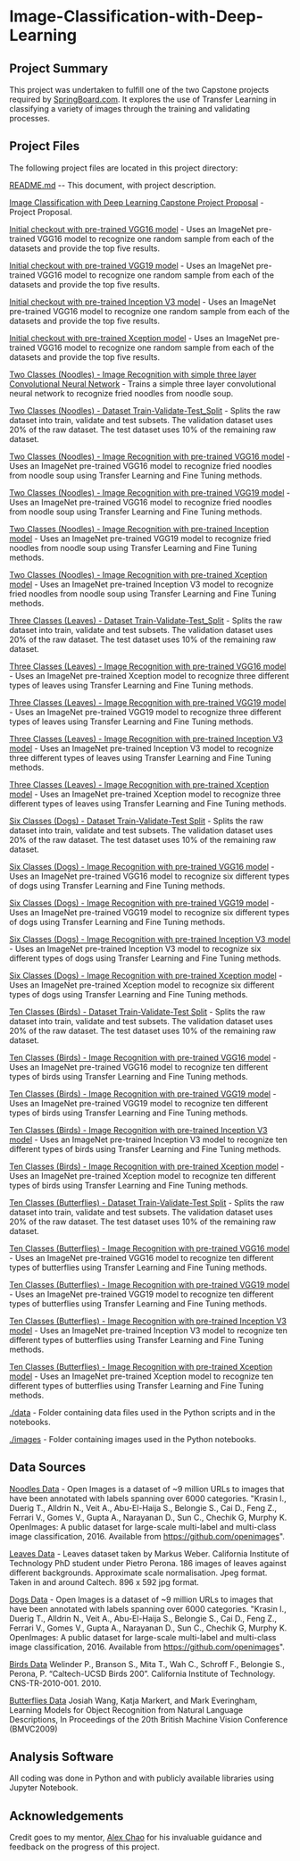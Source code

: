 # Image-Classification-with-Deep-Learning

## Project Summary
This project was undertaken to fulfill one of the two Capstone projects required by [SpringBoard.com](https://springboard.com). It explores the use of Transfer Learning in classifying a variety of images through the training and validating processes.

## Project Files
The following project files are located in this project directory:

[README.md](https://github.com/hbhasin/Image-Recognition-with-Deep-Learning/edit/master/README.md) -- This document, with project description.

[Image Classification with Deep Learning Capstone Project Proposal](https://github.com/hbhasin/Image-Recognition-with-Deep-Learning/blob/master/Image%20Recognition%20with%20Deep%20Learning%20Capstone%20Project%20Proposal.pdf) - Project Proposal.

[Initial checkout with pre-trained VGG16 model](https://github.com/hbhasin/Image-Recognition-with-Deep-Learning/blob/master/initial_check_vgg16.ipynb) - Uses an ImageNet pre-trained VGG16 model to recognize one random sample from each of the datasets and provide the top five results.

[Initial checkout with pre-trained VGG19 model](https://github.com/hbhasin/Image-Recognition-with-Deep-Learning/blob/master/initial_check_vgg19.ipynb) - Uses an ImageNet pre-trained VGG16 model to recognize one random sample from each of the datasets and provide the top five results.

[Initial checkout with pre-trained Inception V3 model](https://github.com/hbhasin/Image-Recognition-with-Deep-Learning/blob/master/initial_check_inception_v3.ipynb) - Uses an ImageNet pre-trained VGG16 model to recognize one random sample from each of the datasets and provide the top five results.

[Initial checkout with pre-trained Xception model](https://github.com/hbhasin/Image-Recognition-with-Deep-Learning/blob/master/initial_check_xception.ipynb) - Uses an ImageNet pre-trained VGG16 model to recognize one random sample from each of the datasets and provide the top five results.

[Two Classes (Noodles) - Image Recognition with simple three layer Convolutional Neural Network](https://github.com/hbhasin/Image-Recognition-with-Deep-Learning/blob/master/noodles_basic_convnet_model.ipynb) - Trains a simple three layer convolutional neural network to recognize fried noodles from noodle soup.

[Two Classes (Noodles) - Dataset Train-Validate-Test_Split](https://github.com/hbhasin/Image-Recognition-with-Deep-Learning/blob/master/noodles_data_train_validate_test_split_V1.ipynb) - Splits the raw dataset into train, validate and test subsets. The validation dataset uses 20% of the raw dataset. The test dataset uses 10% of the remaining raw dataset.

[Two Classes (Noodles) - Image Recognition with pre-trained VGG16 model](https://github.com/hbhasin/Image-Recognition-with-Deep-Learning/blob/master/noodles_with_pretrained_vgg16_model_V1.ipynb) - Uses an ImageNet pre-trained VGG16 model to recognize fried noodles from noodle soup using Transfer Learning and Fine Tuning methods.

[Two Classes (Noodles) - Image Recognition with pre-trained VGG19 model](https://github.com/hbhasin/Image-Recognition-with-Deep-Learning/blob/master/noodles_with_pretrained_vgg19_model_V1.ipynb) - Uses an ImageNet pre-trained VGG16 model to recognize fried noodles from noodle soup using Transfer Learning and Fine Tuning methods.

[Two Classes (Noodles) - Image Recognition with pre-trained Inception model](https://github.com/hbhasin/Image-Recognition-with-Deep-Learning/blob/master/noodles_with_pretrained_inception_v3_model_V1.ipynb) - Uses an ImageNet pre-trained VGG19 model to recognize fried noodles from noodle soup using Transfer Learning and Fine Tuning methods.

[Two Classes (Noodles) - Image Recognition with pre-trained Xception model](https://github.com/hbhasin/Image-Recognition-with-Deep-Learning/blob/master/noodles_with_pretrained_xception_model_V1.ipynb) - Uses an ImageNet pre-trained Inception V3 model to recognize fried noodles from noodle soup using Transfer Learning and Fine Tuning methods.

[Three Classes (Leaves) -  Dataset Train-Validate-Test_Split](https://github.com/hbhasin/Image-Recognition-with-Deep-Learning/blob/master/leaves_data_train_validate_test_split_V1.ipynb) - Splits the raw dataset into train, validate and test subsets. The validation dataset uses 20% of the raw dataset. The test dataset uses 10% of the remaining raw dataset.

[Three Classes (Leaves) - Image Recognition with pre-trained VGG16 model](https://github.com/hbhasin/Image-Recognition-with-Deep-Learning/blob/master/leaves_with_pretrained_vgg16_model_V1.ipynb) - Uses an ImageNet pre-trained Xception model to recognize three different types of leaves using Transfer Learning and Fine Tuning methods.

[Three Classes (Leaves) - Image Recognition with pre-trained VGG19 model](https://github.com/hbhasin/Image-Recognition-with-Deep-Learning/blob/master/leaves_with_pretrained_vgg19_model_V1.ipynb) - Uses an ImageNet pre-trained VGG19 model to recognize three different types of leaves using Transfer Learning and Fine Tuning methods.

[Three Classes (Leaves) - Image Recognition with pre-trained Inception V3 model](https://github.com/hbhasin/Image-Recognition-with-Deep-Learning/blob/master/leaves_with_pretrained_inception_v3_model_V1.ipynb) - Uses an ImageNet pre-trained Inception V3 model to recognize three different types of leaves using Transfer Learning and Fine Tuning methods.

[Three Classes (Leaves) - Image Recognition with pre-trained Xception model](https://github.com/hbhasin/Image-Recognition-with-Deep-Learning/blob/master/leaves_with_pretrained_xception_model_V1.ipynb) - Uses an ImageNet pre-trained Xception model to recognize three different types of leaves using Transfer Learning and Fine Tuning methods.

[Six Classes (Dogs) - Dataset Train-Validate-Test Split](https://github.com/hbhasin/Image-Recognition-with-Deep-Learning/blob/master/dogs_data_train_validate_test_split_V1.ipynb) - Splits the raw dataset into train, validate and test subsets. The validation dataset uses 20% of the raw dataset. The test dataset uses 10% of the remaining raw dataset.

[Six Classes (Dogs) - Image Recognition with pre-trained VGG16 model](https://github.com/hbhasin/Image-Recognition-with-Deep-Learning/blob/master/dogs_with_pretrained_vgg16_model_V1.ipynb) - Uses an ImageNet pre-trained VGG16 model to recognize six different types of dogs using Transfer Learning and Fine Tuning methods.

[Six Classes (Dogs) - Image Recognition with pre-trained VGG19 model](https://github.com/hbhasin/Image-Recognition-with-Deep-Learning/blob/master/dogs_with_pretrained_vgg19_model_V1.ipynb) - Uses an ImageNet pre-trained VGG19 model to recognize six different types of dogs using Transfer Learning and Fine Tuning methods.

[Six Classes (Dogs) - Image Recognition with pre-trained Inception V3 model](https://github.com/hbhasin/Image-Recognition-with-Deep-Learning/blob/master/dogs_with_pretrained_inception_v3_model_V1.ipynb) - Uses an ImageNet pre-trained Inception V3 model to recognize six different types of dogs using Transfer Learning and Fine Tuning methods.

[Six Classes (Dogs) - Image Recognition with pre-trained Xception model](https://github.com/hbhasin/Image-Recognition-with-Deep-Learning/blob/master/dogs_with_pretrained_xception_model_V1.ipynb) - Uses an ImageNet pre-trained Xception model to recognize six different types of dogs using Transfer Learning and Fine Tuning methods.

[Ten Classes (Birds) - Dataset Train-Validate-Test Split](https://github.com/hbhasin/Image-Recognition-with-Deep-Learning/blob/master/birds_data_train_validate_test_split_V1.ipynb) - Splits the raw dataset into train, validate and test subsets. The validation dataset uses 20% of the raw dataset. The test dataset uses 10% of the remaining raw dataset.

[Ten Classes (Birds) - Image Recognition with pre-trained VGG16 model](https://github.com/hbhasin/Image-Recognition-with-Deep-Learning/blob/master/birds_with_pretrained_vgg16_model_V1.ipynb) - Uses an ImageNet pre-trained VGG16 model to recognize ten different types of birds using Transfer Learning and Fine Tuning methods.

[Ten Classes (Birds) - Image Recognition with pre-trained VGG19 model](https://github.com/hbhasin/Image-Recognition-with-Deep-Learning/blob/master/birds_with_pretrained_vgg19_model_V1.ipynb) - Uses an ImageNet pre-trained VGG19 model to recognize ten different types of birds using Transfer Learning and Fine Tuning methods.

[Ten Classes (Birds) - Image Recognition with pre-trained Inception V3 model](https://github.com/hbhasin/Image-Recognition-with-Deep-Learning/blob/master/birds_with_pretrained_inception_v3_model_V1.ipynb) - Uses an ImageNet pre-trained Inception V3 model to recognize ten different types of birds using Transfer Learning and Fine Tuning methods.

[Ten Classes (Birds) - Image Recognition with pre-trained Xception model](https://github.com/hbhasin/Image-Recognition-with-Deep-Learning/blob/master/birds_with_pretrained_xception_model_V1.ipynb) - Uses an ImageNet pre-trained Xception model to recognize ten different types of birds using Transfer Learning and Fine Tuning methods.

[Ten Classes (Butterflies) - Dataset Train-Validate-Test Split](https://github.com/hbhasin/Image-Recognition-with-Deep-Learning/blob/master/butterflies_data_train_validate_test_split_V1.ipynb) - Splits the raw dataset into train, validate and test subsets. The validation dataset uses 20% of the raw dataset. The test dataset uses 10% of the remaining raw dataset.

[Ten Classes (Butterflies) - Image Recognition with pre-trained VGG16 model](https://github.com/hbhasin/Image-Recognition-with-Deep-Learning/blob/master/butterflies_with_pretrained_vgg16_model_V1.ipynb) - Uses an ImageNet pre-trained VGG16 model to recognize ten different types of butterflies using Transfer Learning and Fine Tuning methods.

[Ten Classes (Butterflies) - Image Recognition with pre-trained VGG19 model](https://github.com/hbhasin/Image-Recognition-with-Deep-Learning/blob/master/butterflies_with_pretrained_vgg19_model_V1.ipynb) - Uses an ImageNet pre-trained VGG19 model to recognize ten different types of butterflies using Transfer Learning and Fine Tuning methods.

[Ten Classes (Butterflies) - Image Recognition with pre-trained Inception V3 model](https://github.com/hbhasin/Image-Recognition-with-Deep-Learning/blob/master/butterflies_with_pretrained_inception_v3_model_V1.ipynb) - Uses an ImageNet pre-trained Inception V3 model to recognize ten different types of butterflies using Transfer Learning and Fine Tuning methods.

[Ten Classes (Butterflies) - Image Recognition with pre-trained Xception model](https://github.com/hbhasin/Image-Recognition-with-Deep-Learning/blob/master/butterflies_with_pretrained_xception_model_V1.ipynb) - Uses an ImageNet pre-trained Xception model to recognize ten different types of butterflies using Transfer Learning and Fine Tuning methods.

[./data](https://github.com/hbhasin/Image-Recognition-with-Deep-Learning/tree/master/data) - Folder containing data files used in the Python scripts and in the notebooks.

[./images](https://github.com/hbhasin/Image-Recognition-with-Deep-Learning/tree/master/images) - Folder containing images used in the Python notebooks.


## Data Sources
[Noodles Data](https://github.com/openimages/dataset) - Open Images is a dataset of ~9 million URLs to images that have been annotated with labels spanning over 6000 categories. "Krasin I., Duerig T., Alldrin N., Veit A., Abu-El-Haija S., Belongie S., Cai D., Feng Z., Ferrari V., Gomes V., Gupta A., Narayanan D., Sun C., Chechik G, Murphy K. OpenImages: A public dataset for large-scale multi-label and multi-class image classification, 2016. Available from https://github.com/openimages".

[Leaves Data](http://www.vision.caltech.edu/Image_Datasets/leaves/leaves.tar) - Leaves dataset taken by Markus Weber. California Institute of Technology PhD student under Pietro Perona. 186 images of leaves against different backgrounds. Approximate scale normalisation. Jpeg format. Taken in and around Caltech. 896 x 592 jpg format.

[Dogs Data](https://github.com/openimages/dataset) - Open Images is a dataset of ~9 million URLs to images that have been annotated with labels spanning over 6000 categories. "Krasin I., Duerig T., Alldrin N., Veit A., Abu-El-Haija S., Belongie S., Cai D., Feng Z., Ferrari V., Gomes V., Gupta A., Narayanan D., Sun C., Chechik G, Murphy K. OpenImages: A public dataset for large-scale multi-label and multi-class image classification, 2016. Available from https://github.com/openimages".

[Birds Data](http://www.vision.caltech.edu/visipedia/CUB-200.html) Welinder P., Branson S., Mita T., Wah C., Schroff F., Belongie S., Perona, P. “Caltech-UCSD Birds 200”. California Institute of Technology. CNS-TR-2010-001. 2010.

[Butterflies Data](http://www.comp.leeds.ac.uk/scs6jwks/dataset/leedsbutterfly/) Josiah Wang, Katja Markert, and Mark Everingham, Learning Models for Object Recognition from Natural Language Descriptions, In Proceedings of the 20th British Machine Vision Conference (BMVC2009)


## Analysis Software
All coding was done in Python and with publicly available libraries using Jupyter Notebook.



## Acknowledgements
Credit goes to my mentor, [Alex Chao](https://www.linkedin.com/in/alexchao56/) for his invaluable guidance and feedback on the progress of this project.
